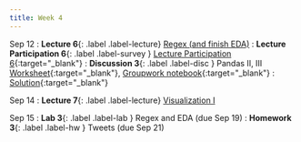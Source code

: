 ```yaml
---
title: Week 4
---
```


Sep 12
: **Lecture 6**{: .label .label-lecture} [Regex (and finish EDA)](lecture/lec06)
: **Lecture Participation 6**{: .label .label-survey } [Lecture Participation 6](https://app.sli.do/event/95X2RnwA8w7nRt94mf5C5L/embed/polls/a2585265-91d3-4544-af9d-bf1c4da6fc03){:target="_blank"}
: **Discussion 3**{: .label .label-disc } Pandas II, III [Worksheet](https://drive.google.com/file/d/1frN5Juu3HRQ9B-yWI7PbMW9lwdqiTy6Y/view?usp=sharing){:target="_blank"}, [Groupwork notebook](https://data100.datahub.berkeley.edu/hub/user-redirect/git-pull?repo=https%3A%2F%2Fgithub.com%2FDS-100%2Ffa23-student&urlpath=lab%2Ftree%2Ffa23-student%2Fdisc%2Fdisc03%2Fdisc03_groupwork.ipynb&branch=main){:target="_blank"}
    : [Solution](https://drive.google.com/file/d/135eN9q1DvOe5RHZ_uqb91IYywnCvdIXS/view?usp=sharing){:target="_blank"}

Sep 14
: **Lecture 7**{: .label .label-lecture} [Visualization I](lecture/lec07)

Sep 15
: **Lab 3**{: .label .label-lab } Regex and EDA (due Sep 19)
: **Homework 3**{: .label .label-hw } Tweets (due Sep 21)
